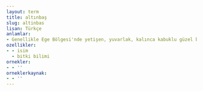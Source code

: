 ```yaml
---
layout: term
title: altınbaş
slug: altinbas
lisan: Türkçe
anlamlar:
- Genellikle Ege Bölgesi'nde yetişen, yuvarlak, kalınca kabuklu güzel bir tür kavun
ozellikler:
- - isim
  - bitki bilimi
ornekler:
- - ''
orneklerkaynak:
- - ''
---
```

